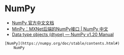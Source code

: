 # NumPy

- [NumPy 官方中文文档](https://www.numpy.org.cn/)
- [MinPy：MXNet后端的NumPy接口 | NumPy 中文](https://numpy.org.cn/article/other/minpy-the-numpy-interface-upon-mxnets-backend.html)
- [Data type objects (dtype) — NumPy v1.20 Manual](https://numpy.org/doc/stable/reference/arrays.dtypes.html)

```{glossary}
[NumPy](https://numpy.org/doc/stable/contents.html#)
    NumPy
```
